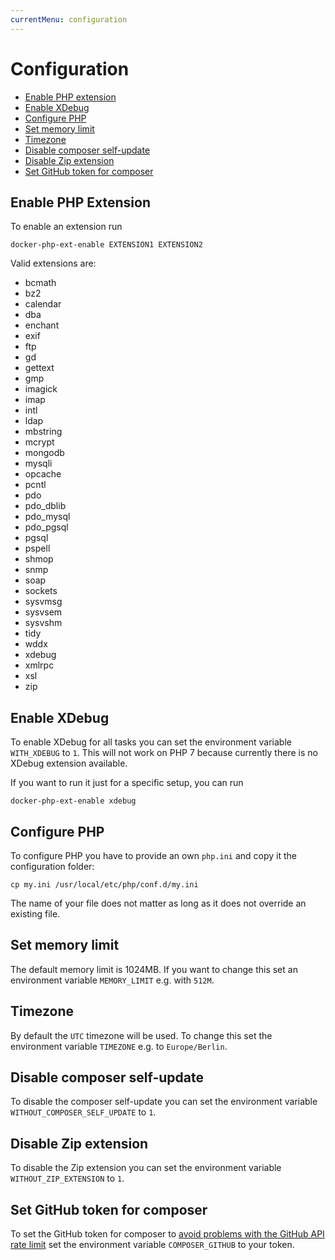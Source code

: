 ```yaml
---
currentMenu: configuration
---
```


# Configuration

 - [Enable PHP extension](#enable-php-extension)
 - [Enable XDebug](#enable-xdebug)
 - [Configure PHP](#configure-php)
 - [Set memory limit](#set-memory-limit)
 - [Timezone](#timezone)
 - [Disable composer self-update](#disable-composer-self-update)
 - [Disable Zip extension](#disable-zip-extension)
 - [Set GitHub token for composer](#set-github-token-for-composer)

## Enable PHP Extension

To enable an extension run
```
docker-php-ext-enable EXTENSION1 EXTENSION2
```

Valid extensions are:
 - bcmath
 - bz2
 - calendar
 - dba
 - enchant
 - exif
 - ftp
 - gd
 - gettext
 - gmp
 - imagick
 - imap
 - intl
 - ldap
 - mbstring
 - mcrypt
 - mongodb
 - mysqli
 - opcache
 - pcntl
 - pdo
 - pdo_dblib
 - pdo_mysql
 - pdo_pgsql
 - pgsql
 - pspell
 - shmop
 - snmp
 - soap
 - sockets
 - sysvmsg
 - sysvsem
 - sysvshm
 - tidy
 - wddx
 - xdebug
 - xmlrpc
 - xsl
 - zip

## Enable XDebug

To enable XDebug for all tasks you can set the environment variable `WITH_XDEBUG` to `1`.
This will not work on PHP 7 because currently there is no XDebug extension available.

If you want to run it just for a specific setup, you can run
```
docker-php-ext-enable xdebug
```

## Configure PHP

To configure PHP you have to provide an own `php.ini` and copy it the configuration folder:

```
cp my.ini /usr/local/etc/php/conf.d/my.ini
```

The name of your file does not matter as long as it does not override an existing file.

## Set memory limit

The default memory limit is 1024MB.
If you want to change this set an environment variable `MEMORY_LIMIT` e.g. with `512M`.

## Timezone

By default the `UTC` timezone will be used. To change this set the environment variable `TIMEZONE` e.g. to
`Europe/Berlin`.

## Disable composer self-update

To disable the composer self-update you can set the environment variable `WITHOUT_COMPOSER_SELF_UPDATE` to `1`.

## Disable Zip extension

To disable the Zip extension you can set the environment variable `WITHOUT_ZIP_EXTENSION` to `1`.

## Set GitHub token for composer

To set the GitHub token for composer to [avoid problems with the GitHub API rate limit](https://getcomposer.org/doc/articles/troubleshooting.md#api-rate-limit-and-oauth-tokens)
set the environment variable `COMPOSER_GITHUB` to your token.
